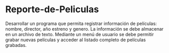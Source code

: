 # Reporte-de-Peliculas

Desarrollar un programa que permita registrar información de películas: nombre, director, año estreno y genero. 
La información se debe almacenar en un archivo de texto.
Mediante un menú de usuario se debe permitir grabar nuevas películas y acceder al listado completo de películas grabadas.
